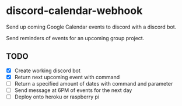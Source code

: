 # discord-calendar-webhook
Send up coming Google Calendar events to discord with a discord bot. 

Send reminders of events for an upcoming group project.

## TODO
- [x] Create working discord bot
- [x] Return next upcoming event with command
- [ ] Return a specified amount of dates with command and parameter
- [ ] Send message at 6PM of events for the next day
- [ ] Deploy onto heroku or raspberry pi
